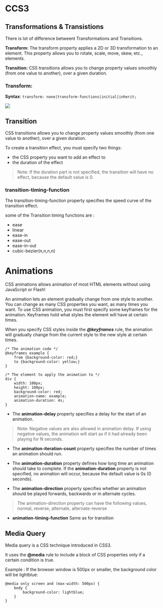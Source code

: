 ﻿# CCS3

## Transformations & Transistions

There is lot of difference betweent Transformations and Transitions.

**Transform:** The transform property applies a 2D or 3D transformation to an element. This property allows you to rotate, scale, move, skew, etc., elements. 

**Transition:** CSS transitions allows you to change property values smoothly (from one value to another), over a given duration.

### Transform: 

**Syntax**:
`transform: none|transform-functions|initial|inherit;`

![](https://ibin.co/w800/3sS7NqHBUMRH.png)

## Transition
CSS transitions allows you to change property values smoothly (from one value to another), over a given duration.

To create a transition effect, you must specify two things:
- the CSS property you want to add an effect to
- the duration of the effect

> Note: If the duration part is not specified, the transition will have no effect, because the default value is 0.

### transition-timing-function
The transition-timing-function property specifies the speed curve of the transition effect.

some of the Transition timing functions are :
- ease
- linear
- ease-in
- ease-out
- ease-in-out
- cubic-bezier(n,n,n,n)

# Animations 

CSS animations allows animation of most HTML elements without using JavaScript or Flash!

An animation lets an element gradually change from one style to another. You can change as many CSS properties you want, as many times you want. To use CSS animation, you must first specify some keyframes for the animation. Keyframes hold what styles the element will have at certain times.

When you specify CSS styles inside the ***@keyframes*** rule, the animation will gradually change from the current style to the new style at certain times.

    /* The animation code */
	@keyframes example {
	    from {background-color: red;}
	    to {background-color: yellow;}
	}

	/* The element to apply the animation to */
	div {
	    width: 100px;
	    height: 100px;
	    background-color: red;
	    animation-name: example;
	    animation-duration: 4s;
	}

* The **animation-delay** property specifies a delay for the start of an animation.
> Note: Negative values are also allowed in animation delay. If using negative values, the animation will start as if it had already been playing for N seconds.

* The **animation-iteration-count** property specifies the number of times an animation should run.

* The **animation-duration** property defines how long time an animation should take to complete. If the **animation-duration** property is not specified, no animation will occur, because the default value is 0s (0 seconds). 

* The **animation-direction** property specifies whether an animation should be played forwards, backwards or in alternate cycles.

>  The animation-direction property can have the following values, normal, reverse, alternate, alternate-reverse

* **animation-timing-function** Same as for transition

## Media Query

Media query is a CSS technique introduced in CSS3.

It uses the **@media** rule to include a block of CSS properties only if a certain condition is true.

Example :
If the browser window is 500px or smaller, the background color will be lightblue:

    @media only screen and (max-width: 500px) {
	    body {
	        background-color: lightblue;
	    }
	}

